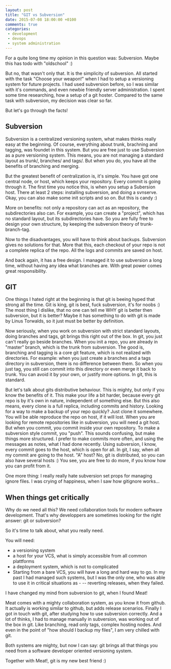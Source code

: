 ```yaml
---
layout: post
title: "GIT vs Subversion"
date: 2015-07-08 18:00:00 +0100
comments: true
categories: 
 - development
 - devops
 - system administration
---
```


For a quite long time my opinion in this question was: Subversion. Maybe this has todo with "oldschool" :)

But no, that wasn't only that. It is the simplicity of subversion. All started with the task "Choose your weapon!" when I had to setup a versioning system for future projects. I had used subversion before, so I was similar with it's commands, and even newbie friendly server administration. I spent some time researching, how a setup of a git hoster. Compared to the same task with subversion, my decision was clear so far.



But let's go through the facts!



## Subversion

Subversion is a centralized versioning system, what makes thinks really easy at the beginning. Of course, everything about trunk, brachning and tagging, was foundet in this system. But you are free just to use Subversion as a pure versioning system. This means, you are not managing a standard layout as trunk/, branches/ and tags/. But when you do, you have all the benefits of branching and merging. 

But the greatest benefit of centralization is, it's simple. You have got one central node, or host, which keeps your repository. Every commit is going through it. The first time you notice this, is when you setup a Subersion host. There at least 2 steps: installing subversion, and doing a svnserve. Okay, you can also make some init scripts and so on. But this is candy :)

More on benefits: not only a repository can act as an repository, the subdirectories also can. For example, you can create a "project", which has no standard layout, but its subdirectories have. So you are fully free to design your own structure, by keeping the subversion theory of trunk-branch-tag.

Now to the disadvantages, you will have to think about backups. Subversion gives no solutions for that. More that this, each checkout of your repo is not a complete replica of the repo. All the logs and commits are saved on host.



And back again, it has a free design. I managed it to use subversion a long time, without having any idea what branches are. With great power comes great responsibility.



## GIT

One things I hated right at the beginning is that git is beeing hyped that strong all the time. Git is king, git is best, fuck subversion, it's for noobs :) The most thing I dislike, that no one can tell me WHY git is better then subversion, but it is better? Maybe it has something to do with git is made by Linus Torwalds, so it just must be better by definition.

Now seriously, when you work on subversion with strict standard layouts, doing branches and tags, git brings this right out of the box. In git, you just can't really go beside branches. When you init a repo, you are already in "master" branch, which is the trunk from subversion. The good is, branching and tagging is a core git feature, which is not realized with directories. For example: when you just create a branches and a tags directory in subversion, there is no difference between them. So when you just tag, you still can commit into this directory or even merge it back to trunk. You can avoid it by your own, or justify more options. In git, this is standard.

But let's talk about gits distributive behaviour. This is mighty, but only if you know the benefits of it. This make your life a bit harder, because every git repo is by it's own in nature, independent of something else. But this also means, every clone is a full replica, including commits and history. Looking for a way to make a backup of your repo quickly? Just clone it somewhere. You will be able reproduce the repo on host, if it will lost. When you are looking for remote repositories like in subversion, you will need a git host. But when you commit, you commit inside your own repository. To make a subversion style commit, you "push". This sounds confusing, but make things more structured. I prefer to make commits more often, and using the messages as notes, what I had done recently. Using subversion, I know, every commit goes to the host, which is open for all. In git, I say, when all my commit are going to the host. "A" host? No, git is distributed, so you can also have several hosts :) You see, you are free to do more, if you know how you can profit from it.

One more thing: I really really hate subversion set props for managing ignore files. I was crying of happiness, when I saw how gitignore works...



## When things get critically

Why do we need all this? We need collaboration tools for modern software development. That's why developpers are sometimes looking for the right answer: git or subversion?

So it's time to talk about, what you really need.

You will need:

- a versioning system
- a host for your VCS, what is simply accessible from all common plattforms
- a deployment system, which is not to complicated
- Starting from a bare VCS, you will have a long and hard way to go. In my past I had managed such systems, but I was the only one, who was able to use it in critical situations as - -- reverting releases, when they failed.


I have changed my mind from subversion to git, when I found Meat!

Meat comes with a mighty collaboration system, as you know it from github. It actually is working similar to github, but adds release scenarios. Finally I got in touch with git, after studying how to use subversion correctly. And a lot of thinks, I had to manage manually in subversion, was working out of the box in git. Like branching, read only tags, complex hosting nodes. And even in the point of "how should I backup my files", I am very chilled with git.



Both systems are mighty, but now I can say: git brings all that things you need from a software developer oriented versioning system.



Together with Meat!, git is my new best friend :)